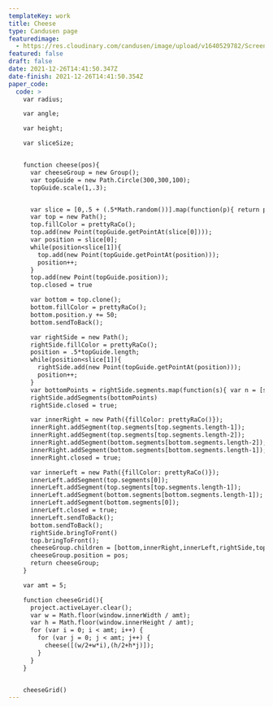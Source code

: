 ```yaml
---
templateKey: work
title: Cheese
type: Candusen page
featuredimage:
  - https://res.cloudinary.com/candusen/image/upload/v1640529782/Screen_Shot_2021-12-26_at_9.42.39_AM_rmxmvt.png
featured: false
draft: false
date: 2021-12-26T14:41:50.347Z
date-finish: 2021-12-26T14:41:50.354Z
paper_code:
  code: >
    var radius;

    var angle;

    var height;

    var sliceSize;


    function cheese(pos){
      var cheeseGroup = new Group();
      var topGuide = new Path.Circle(300,300,100);
      topGuide.scale(1,.3);


      var slice = [0,.5 + (.5*Math.random())].map(function(p){ return p*topGuide.length; });
      var top = new Path();
      top.fillColor = prettyRaCo();
      top.add(new Point(topGuide.getPointAt(slice[0])));
      var position = slice[0];
      while(position<slice[1]){
        top.add(new Point(topGuide.getPointAt(position)));
        position++;
      }
      top.add(new Point(topGuide.position));
      top.closed = true

      var bottom = top.clone();
      bottom.fillColor = prettyRaCo();
      bottom.position.y += 50;
      bottom.sendToBack();

      var rightSide = new Path();
      rightSide.fillColor = prettyRaCo();
      position = .5*topGuide.length;
      while(position<slice[1]){
        rightSide.add(new Point(topGuide.getPointAt(position)));
        position++;
      }
      var bottomPoints = rightSide.segments.map(function(s){ var n = [s.point.x,s.point.y+50]; return n}).reverse();
      rightSide.addSegments(bottomPoints)
      rightSide.closed = true;

      var innerRight = new Path({fillColor: prettyRaCo()});
      innerRight.addSegment(top.segments[top.segments.length-1]);
      innerRight.addSegment(top.segments[top.segments.length-2]);
      innerRight.addSegment(bottom.segments[bottom.segments.length-2]);
      innerRight.addSegment(bottom.segments[bottom.segments.length-1]);
      innerRight.closed = true;

      var innerLeft = new Path({fillColor: prettyRaCo()});
      innerLeft.addSegment(top.segments[0]);
      innerLeft.addSegment(top.segments[top.segments.length-1]);
      innerLeft.addSegment(bottom.segments[bottom.segments.length-1]);
      innerLeft.addSegment(bottom.segments[0]);
      innerLeft.closed = true;
      innerLeft.sendToBack();
      bottom.sendToBack();
      rightSide.bringToFront()
      top.bringToFront();
      cheeseGroup.children = [bottom,innerRight,innerLeft,rightSide,top]
      cheeseGroup.position = pos;
      return cheeseGroup;
    }

    var amt = 5;

    function cheeseGrid(){
      project.activeLayer.clear();
      var w = Math.floor(window.innerWidth / amt);
      var h = Math.floor(window.innerHeight / amt);
      for (var i = 0; i < amt; i++) {
        for (var j = 0; j < amt; j++) {
          cheese([(w/2+w*i),(h/2+h*j)]);
        }
      }
    }


    cheeseGrid()
---
```

